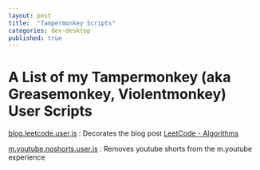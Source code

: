 ```yaml
---
layout: post
title:  "Tampermonkey Scripts"
categories: dev-desktop
published: true
---
```


# A List of my Tampermonkey (aka Greasemonkey, Violentmonkey) User Scripts
[blog.leetcode.user.js](https://github.com/StephenSmithwick/StephenSmithwick.github.io/raw/main/greasemonkey/blog.leetcode.user.js)
: Decorates the blog post [LeetCode - Algorithms](/leetcode/leetcode-algorithms.html)

[m.youtube.noshorts.user.js](https://github.com/StephenSmithwick/StephenSmithwick.github.io/raw/main/greasemonkey/blog.leetcode.user.js)
: Removes youtube shorts from the m.youtube experience

